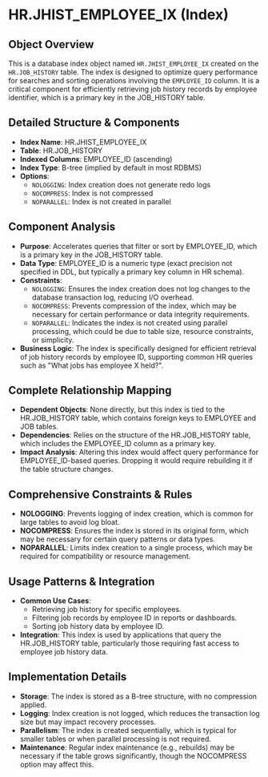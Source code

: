 # HR.JHIST_EMPLOYEE_IX (Index)

## Object Overview
This is a database index object named `HR.JHIST_EMPLOYEE_IX` created on the `HR.JOB_HISTORY` table. The index is designed to optimize query performance for searches and sorting operations involving the `EMPLOYEE_ID` column. It is a critical component for efficiently retrieving job history records by employee identifier, which is a primary key in the JOB_HISTORY table.

## Detailed Structure & Components
- **Index Name**: HR.JHIST_EMPLOYEE_IX
- **Table**: HR.JOB_HISTORY
- **Indexed Columns**: EMPLOYEE_ID (ascending)
- **Index Type**: B-tree (implied by default in most RDBMS)
- **Options**:
  - `NOLOGGING`: Index creation does not generate redo logs
  - `NOCOMPRESS`: Index is not compressed
  - `NOPARALLEL`: Index is not created in parallel

## Component Analysis
- **Purpose**: Accelerates queries that filter or sort by EMPLOYEE_ID, which is a primary key in the JOB_HISTORY table.
- **Data Type**: EMPLOYEE_ID is a numeric type (exact precision not specified in DDL, but typically a primary key column in HR schema).
- **Constraints**: 
  - `NOLOGGING`: Ensures the index creation does not log changes to the database transaction log, reducing I/O overhead.
  - `NOCOMPRESS`: Prevents compression of the index, which may be necessary for certain performance or data integrity requirements.
  - `NOPARALLEL`: Indicates the index is not created using parallel processing, which could be due to table size, resource constraints, or simplicity.
- **Business Logic**: The index is specifically designed for efficient retrieval of job history records by employee ID, supporting common HR queries such as "What jobs has employee X held?".

## Complete Relationship Mapping
- **Dependent Objects**: None directly, but this index is tied to the HR.JOB_HISTORY table, which contains foreign keys to EMPLOYEE and JOB tables.
- **Dependencies**: Relies on the structure of the HR.JOB_HISTORY table, which includes the EMPLOYEE_ID column as a primary key.
- **Impact Analysis**: Altering this index would affect query performance for EMPLOYEE_ID-based queries. Dropping it would require rebuilding it if the table structure changes.

## Comprehensive Constraints & Rules
- **NOLOGGING**: Prevents logging of index creation, which is common for large tables to avoid log bloat.
- **NOCOMPRESS**: Ensures the index is stored in its original form, which may be necessary for certain query patterns or data types.
- **NOPARALLEL**: Limits index creation to a single process, which may be required for compatibility or resource management.

## Usage Patterns & Integration
- **Common Use Cases**: 
  - Retrieving job history for specific employees.
  - Filtering job records by employee ID in reports or dashboards.
  - Sorting job history data by employee ID.
- **Integration**: This index is used by applications that query the HR.JOB_HISTORY table, particularly those requiring fast access to employee job history data.

## Implementation Details
- **Storage**: The index is stored as a B-tree structure, with no compression applied.
- **Logging**: Index creation is not logged, which reduces the transaction log size but may impact recovery processes.
- **Parallelism**: The index is created sequentially, which is typical for smaller tables or when parallel processing is not required.
- **Maintenance**: Regular index maintenance (e.g., rebuilds) may be necessary if the table grows significantly, though the NOCOMPRESS option may affect this.